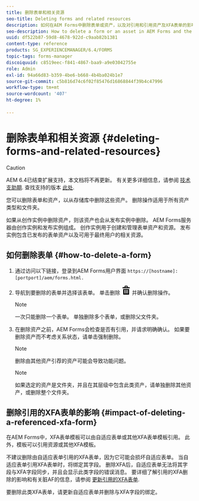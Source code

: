 ```yaml
---
title: 删除表单和相关资源
seo-title: Deleting forms and related resources
description: 如何在AEM Forms中删除表单或资产，以及对引用和引用资产及XFA表单的影响。
seo-description: How to delete a form or an asset in AEM Forms and the impact on referenced and referring assets and XFA forms.
uuid: df522b87-59d8-4678-922d-c9aab82b1381
content-type: reference
products: SG_EXPERIENCEMANAGER/6.4/FORMS
topic-tags: forms-manager
discoiquuid: c8519eec-f841-4867-baa9-a9e03042755e
role: Admin
exl-id: 94a66d83-b359-4be6-b668-4b4ba024b1e7
source-git-commit: c5b816d74c6f02f85476d16868844f39b4c47996
workflow-type: tm+mt
source-wordcount: '407'
ht-degree: 1%

---
```


# 删除表单和相关资源 {#deleting-forms-and-related-resources}

>[!CAUTION]
>
>AEM 6.4已结束扩展支持，本文档将不再更新。 有关更多详细信息，请参阅 [技术支助期](https://helpx.adobe.com/cn/support/programs/eol-matrix.html). 查找支持的版本 [此处](https://experienceleague.adobe.com/docs/).

您可以删除表单和资产，以从存储库中删除这些资产。 删除操作适用于所有资产类型和文件夹。

如果从创作实例中删除资产，则该资产也会从发布实例中删除。 AEM Forms服务器由创作实例和发布实例组成。 创作实例用于创建和管理表单资产和资源。 发布实例包含已发布的表单资产以及可用于最终用户的相关资源。

## 如何删除表单 {#how-to-delete-a-form}

1. 通过访问以下链接，登录到AEM Forms用户界面 `https://[hostname]:[portport]/aem/forms.html.`
1. 导航到要删除的表单并选择该表单。 单击删除 ![aem6forms_delete2](assets/aem6forms_delete2.png) 并确认删除操作。

   >[!NOTE]
   >
   >一次只能删除一个表单。 单独删除多个表单，或删除父文件夹。

1. 在删除资产之前，AEM Forms会检查是否有引用，并请求明确确认。 如果要删除资产而不考虑关系状态，请单击强制删除。

   >[!NOTE]
   >
   >删除由其他资产引荐的资产可能会导致功能问题。

   >[!NOTE]
   >
   >如果选定的资产是文件夹，并且在其层级中包含此类资产，请单独删除其他资产，或删除整个文件夹。

## 删除引用的XFA表单的影响 {#impact-of-deleting-a-referenced-xfa-form}

在AEM Forms中，XFA表单模板可以由自适应表单或其他XFA表单模板引用。 此外，模板可以引用资源或其他XFA模板。

不建议删除由自适应表单引用的XFA表单，因为它可能会损坏自适应表单。 当自适应表单引用XFA表单时，将绑定其字段。 删除XFA后，自适应表单无法将其字段与XFA字段同步，并且会显示此类字段的错误消息。 要详细了解引用的XFA删除的影响和有关脏AF的信息，请参阅 [更新引用的XFA表单](/help/forms/using/get-xdp-pdf-documents-aem.md#p-updating-referenced-xfa-forms-p).

要删除此类XFA表单，请更新自适应表单并删除与XFA字段的绑定。
